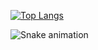 [![Top Langs](https://github-readme-stats.vercel.app/api/top-langs/?username=eebbuunn&layout=compact&theme=dark)](https://github.com/anuraghazra/github-readme-stats)

![Snake animation](https://github.com/eebbuunn/eebbuunn/tree/output/github-contribution-grid-snake.svg)
